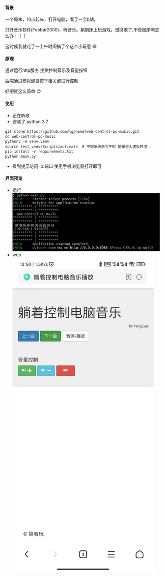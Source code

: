 #### 背景

一个周末，10点起床，打开电脑，看了一会b站。

打开音乐软件(Foobar2000)，听音乐。躺到床上玩游戏，想换歌了,不想起床啊怎么办！！！

这时候我就花了一上午时间搞了个这个小玩意 :smile:

#### 原理
通过运行http服务 提供控制音乐及音量按钮

后端通过模拟键盘按下相关键进行控制

好吧就这么简单  :blush:

#### 使用
* 正在听歌
* 安装了 python 3.7
```shell script
git clone https://github.com/lgphone/web-control-pc-music.git
cd web-control-pc-music
python3 -m venv venv
source test_venv/Scripts/activate  # 不同系统命令不同 都是进入虚拟环境
pip install -r requirements.txt
python main.py
```

* 看到提示访问 ip:端口 使用手机浏览器打开即可

#### 界面预览
* 运行
![](https://github.com/lgphone/web-control-pc-music/blob/main/doc/pics/run.jpg)
* web
![](https://github.com/lgphone/web-control-pc-music/blob/main/doc/pics/web.jpg)